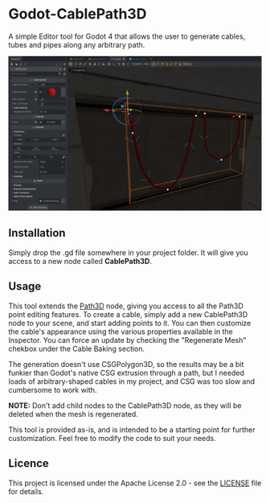 # Godot-CablePath3D
A simple Editor tool for Godot 4 that allows the user to generate cables, tubes and pipes along any arbitrary path.

![Screenshot of the CablePath3D tool working inside the Godot 4 Editor](/readme_img/editor_sample.jpg)

## Installation

Simply drop the .gd file somewhere in your project folder. It will give you access to a new node called **CablePath3D**.

## Usage

This tool extends the [Path3D](https://docs.godotengine.org/en/4.4/classes/class_path3d.html) node, giving you access to all the Path3D point editing features. To create a cable, simply add a new CablePath3D node to your scene, and start adding points to it. You can then customize the cable's appearance using the various properties available in the Inspector. You can force an update by checking the "Regenerate Mesh" chekbox under the Cable Baking section.

The generation doesn't use CSGPolygon3D, so the results may be a bit funkier than Godot's native CSG extrusion through a path, but I needed loads of arbitrary-shaped cables in my project, and CSG was too slow and cumbersome to work with.

**NOTE:** Don't add child nodes to the CablePath3D node, as they will be deleted when the mesh is regenerated.

This tool is provided as-is, and is intended to be a starting point for further customization. Feel free to modify the code to suit your needs.

## Licence
This project is licensed under the Apache License 2.0 - see the [LICENSE](LICENSE) file for details.
